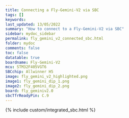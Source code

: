 ```yaml
---
title: Connecting a Fly-Gemini-V2 via SBC
tags: []
keywords: 
last_updated: 13/05/2022
summary: "How to connect to a Fly-Gemini-V2 via SBC"
sidebar: mydoc_sidebar
permalink: fly_gemini_v2_connected_sbc.html
folder: mydoc
comments: false
toc: false
datatable: true
boardname: Fly-Gemini-V2
mcu: STM32F405VGT6
SBCchip: Allwinner H5
image: fly_gemini_v2_highlighted.png
image1: fly_gemini_dip_1.png
image2: fly_gemini_dip_2.png
board: fly_geminiv2.0
sbcTfrReadyPin: C.9
---
```


{% include custom/integrated_sbc.html %}